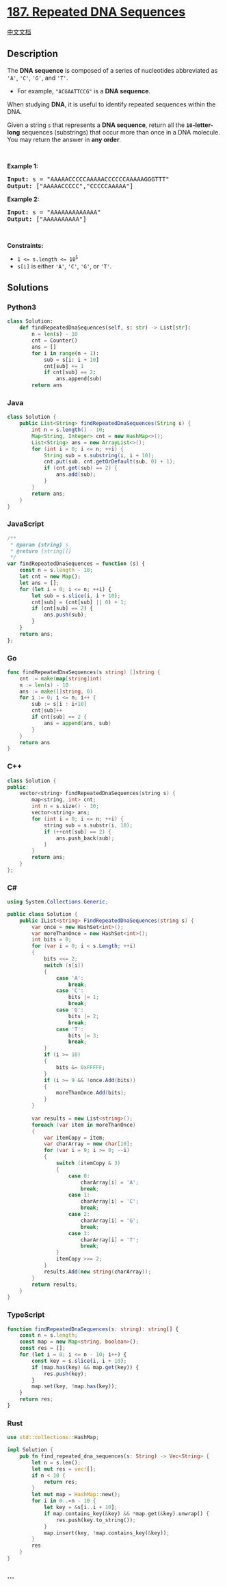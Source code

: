# [187. Repeated DNA Sequences](https://leetcode.com/problems/repeated-dna-sequences)

[中文文档](/solution/0100-0199/0187.Repeated%20DNA%20Sequences/README.md)

## Description

<p>The <strong>DNA sequence</strong> is composed of a series of nucleotides abbreviated as <code>&#39;A&#39;</code>, <code>&#39;C&#39;</code>, <code>&#39;G&#39;</code>, and <code>&#39;T&#39;</code>.</p>

<ul>
	<li>For example, <code>&quot;ACGAATTCCG&quot;</code> is a <strong>DNA sequence</strong>.</li>
</ul>

<p>When studying <strong>DNA</strong>, it is useful to identify repeated sequences within the DNA.</p>

<p>Given a string <code>s</code> that represents a <strong>DNA sequence</strong>, return all the <strong><code>10</code>-letter-long</strong> sequences (substrings) that occur more than once in a DNA molecule. You may return the answer in <strong>any order</strong>.</p>

<p>&nbsp;</p>
<p><strong>Example 1:</strong></p>
<pre><strong>Input:</strong> s = "AAAAACCCCCAAAAACCCCCCAAAAAGGGTTT"
<strong>Output:</strong> ["AAAAACCCCC","CCCCCAAAAA"]
</pre><p><strong>Example 2:</strong></p>
<pre><strong>Input:</strong> s = "AAAAAAAAAAAAA"
<strong>Output:</strong> ["AAAAAAAAAA"]
</pre>
<p>&nbsp;</p>
<p><strong>Constraints:</strong></p>

<ul>
	<li><code>1 &lt;= s.length &lt;= 10<sup>5</sup></code></li>
	<li><code>s[i]</code> is either <code>&#39;A&#39;</code>, <code>&#39;C&#39;</code>, <code>&#39;G&#39;</code>, or <code>&#39;T&#39;</code>.</li>
</ul>

## Solutions

<!-- tabs:start -->

### **Python3**

```python
class Solution:
    def findRepeatedDnaSequences(self, s: str) -> List[str]:
        n = len(s) - 10
        cnt = Counter()
        ans = []
        for i in range(n + 1):
            sub = s[i: i + 10]
            cnt[sub] += 1
            if cnt[sub] == 2:
                ans.append(sub)
        return ans
```

### **Java**

```java
class Solution {
    public List<String> findRepeatedDnaSequences(String s) {
        int n = s.length() - 10;
        Map<String, Integer> cnt = new HashMap<>();
        List<String> ans = new ArrayList<>();
        for (int i = 0; i <= n; ++i) {
            String sub = s.substring(i, i + 10);
            cnt.put(sub, cnt.getOrDefault(sub, 0) + 1);
            if (cnt.get(sub) == 2) {
                ans.add(sub);
            }
        }
        return ans;
    }
}
```

### **JavaScript**

```js
/**
 * @param {string} s
 * @return {string[]}
 */
var findRepeatedDnaSequences = function (s) {
    const n = s.length - 10;
    let cnt = new Map();
    let ans = [];
    for (let i = 0; i <= n; ++i) {
        let sub = s.slice(i, i + 10);
        cnt[sub] = (cnt[sub] || 0) + 1;
        if (cnt[sub] == 2) {
            ans.push(sub);
        }
    }
    return ans;
};
```

### **Go**

```go
func findRepeatedDnaSequences(s string) []string {
	cnt := make(map[string]int)
	n := len(s) - 10
	ans := make([]string, 0)
	for i := 0; i <= n; i++ {
		sub := s[i : i+10]
		cnt[sub]++
		if cnt[sub] == 2 {
			ans = append(ans, sub)
		}
	}
	return ans
}
```

### **C++**

```cpp
class Solution {
public:
    vector<string> findRepeatedDnaSequences(string s) {
        map<string, int> cnt;
        int n = s.size() - 10;
        vector<string> ans;
        for (int i = 0; i <= n; ++i) {
            string sub = s.substr(i, 10);
            if (++cnt[sub] == 2) {
                ans.push_back(sub);
            }
        }
        return ans;
    }
};
```

### **C#**

```cs
using System.Collections.Generic;

public class Solution {
    public IList<string> FindRepeatedDnaSequences(string s) {
        var once = new HashSet<int>();
        var moreThanOnce = new HashSet<int>();
        int bits = 0;
        for (var i = 0; i < s.Length; ++i)
        {
            bits <<= 2;
            switch (s[i])
            {
                case 'A':
                    break;
                case 'C':
                    bits |= 1;
                    break;
                case 'G':
                    bits |= 2;
                    break;
                case 'T':
                    bits |= 3;
                    break;
            }
            if (i >= 10)
            {
                bits &= 0xFFFFF;
            }
            if (i >= 9 && !once.Add(bits))
            {
                moreThanOnce.Add(bits);
            }
        }
        
        var results = new List<string>();
        foreach (var item in moreThanOnce)
        {
            var itemCopy = item;
            var charArray = new char[10];
            for (var i = 9; i >= 0; --i)
            {
                switch (itemCopy & 3)
                {
                    case 0:
                        charArray[i] = 'A';
                        break;
                    case 1:
                        charArray[i] = 'C';
                        break;
                    case 2:
                        charArray[i] = 'G';
                        break;
                    case 3:
                        charArray[i] = 'T';
                        break;
                }
                itemCopy >>= 2;
            }
            results.Add(new string(charArray));
        }
        return results;
    }
}
```

### **TypeScript**

```ts
function findRepeatedDnaSequences(s: string): string[] {
    const n = s.length;
    const map = new Map<string, boolean>();
    const res = [];
    for (let i = 0; i <= n - 10; i++) {
        const key = s.slice(i, i + 10);
        if (map.has(key) && map.get(key)) {
            res.push(key);
        }
        map.set(key, !map.has(key));
    }
    return res;
}
```

### **Rust**

```rust
use std::collections::HashMap;

impl Solution {
    pub fn find_repeated_dna_sequences(s: String) -> Vec<String> {
        let n = s.len();
        let mut res = vec![];
        if n < 10 {
            return res;
        }
        let mut map = HashMap::new();
        for i in 0..=n - 10 {
            let key = &s[i..i + 10];
            if map.contains_key(&key) && *map.get(&key).unwrap() {
                res.push(key.to_string());
            }
            map.insert(key, !map.contains_key(&key));
        }
        res
    }
}
```

### **...**

```

```

<!-- tabs:end -->
